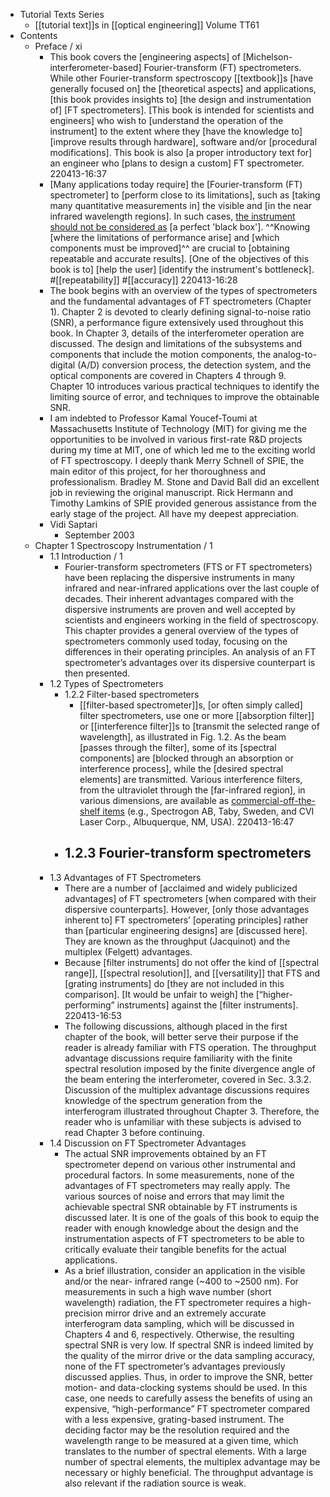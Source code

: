 - Tutorial Texts Series
    - [[tutorial text]]s in [[optical engineering]]
Volume TT61
- Contents
    - Preface / xi
        - This book covers the [engineering aspects] of [Michelson-interferometer-based] Fourier-transform (FT) spectrometers. While other Fourier-transform spectroscopy [[textbook]]s [have generally focused on] the [theoretical aspects] and applications, [this book provides insights to] [the design and instrumentation of] [FT spectrometers]. [This book is intended for scientists and engineers] who wish to [understand the operation of the instrument] to the extent where they [have the knowledge to] [improve results through hardware], software and/or [procedural modifications]. This book is also [a proper introductory text for] an engineer who [plans to design a custom] FT spectrometer.
220413-16:37
        - [Many applications today require] the [Fourier-transform (FT) spectrometer] to [perform close to its limitations], such as [taking many quantitative measurements in] the visible and [in the near infrared wavelength regions]. In such cases, [the instrument should not be considered as](((dq9FUXSTO))) [a perfect 'black box']. ^^Knowing [where the limitations of performance arise] and [which components must be improved]^^ are crucial to [obtaining repeatable and accurate results]. [One of the objectives of this book is to] [help the user] [identify the instrument's bottleneck]. #[[repeatability]] #[[accuracy]]
220413-16:28
        - The book begins with an overview of the types of spectrometers and the fundamental advantages of FT spectrometers (Chapter 1). Chapter 2 is devoted to clearly defining signal-to-noise ratio (SNR), a performance figure extensively used throughout this book. In Chapter 3, details of the interferometer operation are discussed. The design and limitations of the subsystems and components that include the motion components, the analog-to-digital (A/D) conversion process, the detection system, and the optical components are covered in Chapters 4 through 9. Chapter 10 introduces various practical techniques to identify the limiting source of error, and techniques to improve the obtainable SNR.
        - I am indebted to Professor Kamal Youcef-Toumi at Massachusetts Institute of Technology (MIT) for giving me the opportunities to be involved in various first-rate R&D projects during my time at MIT, one of which led me to the exciting world of FT spectroscopy. I deeply thank Merry Schnell of SPIE, the main editor of this project, for her thoroughness and professionalism. Bradley M. Stone and David Ball did an excellent job in reviewing the original manuscript. Rick Hermann and Timothy Lamkins of SPIE provided generous assistance from the early stage of the project. All have my deepest appreciation.
        - Vidi Saptari
            - September 2003
    - Chapter 1 Spectroscopy Instrumentation / 1
        - 1.1 Introduction / 1
            - Fourier-transform spectrometers (FTS or FT spectrometers) have been replacing the dispersive instruments in many infrared and near-infrared applications over the last couple of decades. Their inherent advantages compared with the dispersive instruments are proven and well accepted by scientists and engineers working in the field of spectroscopy. This chapter provides a general overview of the types of spectrometers commonly used today, focusing on the differences in their operating principles. An analysis of an FT spectrometer’s advantages over its dispersive counterpart is then presented.
        - 1.2 Types of Spectrometers
            - 1.2.2 Filter-based spectrometers
                - [[filter-based spectrometer]]s, [or often simply called] filter spectrometers, use one or more [[absorption filter]] or [[interference filter]]s to [transmit the selected range of wavelength], as illustrated in Fig. 1.2. As the beam [passes through the filter], some of its [spectral components] are [blocked through an absorption or interference process], while the [desired spectral elements] are transmitted. Various interference filters, from the ultraviolet through the [far-infrared region], in various dimensions, are available as [commercial-off-the-shelf items](((Qn9Sf0NaX))) (e.g., Spectrogon AB, Taby, Sweden, and CVI Laser Corp., Albuquerque, NM, USA).
220413-16:47
            - 1.2.3 Fourier-transform spectrometers
                - 
        - 1.3 Advantages of FT Spectrometers
            - There are a number of [acclaimed and widely publicized advantages] of FT spectrometers [when compared with their dispersive counterparts]. However, [only those advantages inherent to] FT spectrometers’ [operating principles] rather than [particular engineering designs] are [discussed here]. They are known as the throughput (Jacquinot) and the multiplex (Felgett) advantages.
            - Because [filter instruments] do not offer the kind of [[spectral range]], [[spectral resolution]], and [[versatility]] that FTS and [grating instruments] do [they are not included in this comparison]. [It would be unfair to weigh] the [“higher-performing” instruments] against the [filter instruments].
220413-16:53
            - The following discussions, although placed in the first chapter of the book, will better serve their purpose if the reader is already familiar with FTS operation. The throughput advantage discussions require familiarity with the finite spectral resolution imposed by the finite divergence angle of the beam entering the interferometer, covered in Sec. 3.3.2. Discussion of the multiplex advantage discussions requires knowledge of the spectrum generation from the interferogram illustrated throughout Chapter 3. Therefore, the reader who is unfamiliar with these subjects is advised to read Chapter 3 before continuing.
        - 1.4 Discussion on FT Spectrometer Advantages
            - The actual SNR improvements obtained by an FT spectrometer depend on various other instrumental and procedural factors. In some measurements, none of the advantages of FT spectrometers may really apply. The various sources of noise and errors that may limit the achievable spectral SNR obtainable by FT instruments is discussed later. It is one of the goals of this book to equip the reader with enough knowledge about the design and the instrumentation aspects of FT spectrometers to be able to critically evaluate their tangible benefits for the actual applications.
            - As a brief illustration, consider an application in the visible and/or the near- infrared range (~400 to ~2500 nm). For measurements in such a high wave number (short wavelength) radiation, the FT spectrometer requires a high- precision mirror drive and an extremely accurate interferogram data sampling, which will be discussed in Chapters 4 and 6, respectively. Otherwise, the resulting spectral SNR is very low. If spectral SNR is indeed limited by the quality of the mirror drive or the data sampling accuracy, none of the FT spectrometer’s advantages previously discussed applies. Thus, in order to improve the SNR, better motion- and data-clocking systems should be used. In this case, one needs to carefully assess the benefits of using an expensive, “high-performance” FT spectrometer compared with a less expensive, grating-based instrument. The deciding factor may be the resolution required and the wavelength range to be measured at a given time, which translates to the number of spectral elements. With a large number of spectral elements, the multiplex advantage may be necessary or highly beneficial. The throughput advantage is also relevant if the radiation source is weak.
